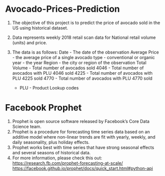 # Avocado-Prices-Prediction

1. The objective of this project is to predict the price of avocado sold in the US using historical dataset.
2. Data represents weekly 2018 retail scan data for National retail volume (units) and price. 
3. The data is as follows:
   Date - The date of the observation
   Average Price - the average price of a single avocado
   type - conventional or organic
   year - the year
   Region - the city or region of the observation
   Total Volume - Total number of avocados sold
   4046 - Total number of avocados with PLU 4046 sold
   4225 - Total number of avocados with PLU 4225 sold
   4770 - Total number of avocados with PLU 4770 sold  
   
   * PLU - Product Lookup codes 
   
# Facebook Prophet
   
1. Prophet is open source software released by Facebook’s Core Data Science team.
2. Prophet is a procedure for forecasting time series data based on an additive model where non-linear trends are fit with yearly, weekly,    and daily seasonality, plus holiday effects. 
3. Prophet works best with time series that have strong seasonal effects and several seasons of historical data. 
4. For more information, please check this out: 
   https://research.fb.com/prophet-forecasting-at-scale/
   https://facebook.github.io/prophet/docs/quick_start.html#python-api

